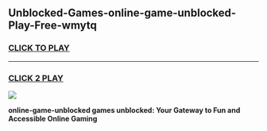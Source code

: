 
## Unblocked-Games-online-game-unblocked-Play-Free-wmytq
<h3>
<a href="https://premium76.site?title=online-game-unblocked&ref=21A">CLICK TO PLAY</a></h3>
<hr>

<h3>
<a href="https://premium76.site?title=online-game-unblocked&ref=21A">CLICK 2 PLAY</a>
  
</h3>

<a href="https://premium76.site?title=online-game-unblocked&ref=21A"><img src="https://clearcache.store/games.png"></a>


**online-game-unblocked games unblocked: Your Gateway to Fun and Accessible Online Gaming**
